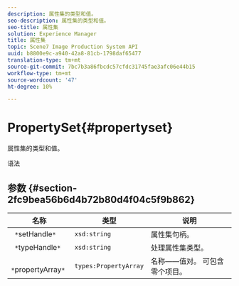 ```yaml
---
description: 属性集的类型和值。
seo-description: 属性集的类型和值。
seo-title: 属性集
solution: Experience Manager
title: 属性集
topic: Scene7 Image Production System API
uuid: b8800e9c-a940-42a8-81cb-1798daf65477
translation-type: tm+mt
source-git-commit: 7bc7b3a86fbcdc57cfdc31745fae3afc06e44b15
workflow-type: tm+mt
source-wordcount: '47'
ht-degree: 10%

---
```



# PropertySet{#propertyset}

属性集的类型和值。

语法

## 参数 {#section-2fc9bea56b6d4b72b80d4f04c5f9b862}

| 名称 | 类型 | 说明 |
|---|---|---|
| ` *`setHandle`*` | `xsd:string` | 属性集句柄。 |
| ` *`typeHandle`*` | `xsd:string` | 处理属性集类型。 |
| ` *`propertyArray`*` | `types:PropertyArray` | 名称——值对。 可包含零个项目。 |

